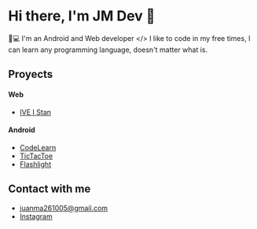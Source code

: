 # Hi there,  I'm JM Dev 👋

📱💻 I'm an Android and Web developer </>
I like to code in my free times, I can learn any programming language, doesn't matter what is.

## Proyects

#### Web
- [IVE I Stan](https://github.com/juanmadev5/iveistan)

#### Android
- [CodeLearn](https://github.com/juanmadev5/CodeLearn)
- [TicTacToe](https://github.com/juanmadev5/TicTacToe)
- [Flashlight](https://github.com/juanmadev5/Flashlight)

## Contact with me
- juanma261005@gmail.com
- [Instagram](https://www.instagram.com/itz_juanma.dive/)

